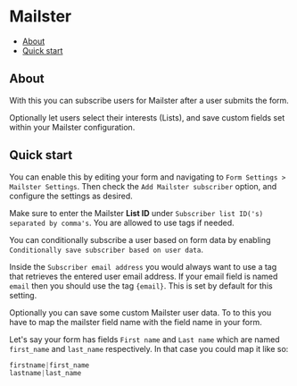 # Mailster

* [About](#about)
* [Quick start](#quick-start)

## About

With this you can subscribe users for Mailster after a user submits the form.

Optionally let users select their interests (Lists), and save custom fields set within your Mailster configuration.

## Quick start

You can enable this by editing your form and navigating to `Form Settings > Mailster Settings`. Then check the `Add Mailster subscriber` option, and configure the settings as desired.

Make sure to enter the Mailster **List ID** under `Subscriber list ID('s) separated by comma's`. You are allowed to use tags if needed.

You can conditionally subscribe a user based on form data by enabling `Conditionally save subscriber based on user data`.

Inside the `Subscriber email address` you would always want to use a tag that retrieves the entered user email address. If your email field is named `email` then you should use the tag `{email}`. This is set by default for this setting.

Optionally you can save some custom Mailster user data. To to this you have to map the mailster field name with the field name in your form.

Let's say your form has fields `First name` and `Last name` which are named `first_name` and `last_name` respectively. In that case you could map it like so:

```js
firstname|first_name
lastname|last_name
```
